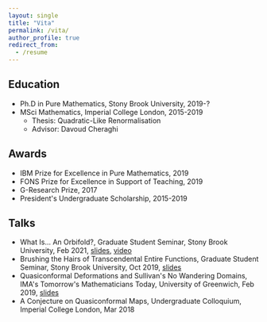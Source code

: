 ```yaml
---
layout: single
title: "Vita"
permalink: /vita/
author_profile: true
redirect_from:
  - /resume
---
```


## Education
* Ph.D in Pure Mathematics, Stony Brook University, 2019-?
* MSci Mathematics, Imperial College London, 2015-2019
  * Thesis: Quadratic-Like Renormalisation
  * Advisor: Davoud Cheraghi

## Awards
  * IBM Prize for Excellence in Pure Mathematics, 2019
  * FONS Prize for Excellence in Support of Teaching, 2019
  * G-Research Prize, 2017
  * President's Undergraduate Scholarship, 2015-2019

## Talks
  * What Is... An Orbifold?, Graduate Student Seminar, Stony Brook University, Feb 2021, [slides](/files/orbifolds-talk.pdf), [video](https://youtu.be/AuHZgJ_k9os)
  * Brushing the Hairs of Transcendental Entire Functions, Graduate Student Seminar, Stony Brook University, Oct 2019, [slides](/files/brushing-the-hairs-talk.pdf)
  * Quasiconformal Deformations and Sullivan's No Wandering Domains, IMA's Tomorrow's Mathematicians Today, University of Greenwich, Feb 2019, [slides](/files/qc-deformations-talk.pdf)
  * A Conjecture on Quasiconformal Maps, Undergraduate Colloquium, Imperial College London, Mar 2018
